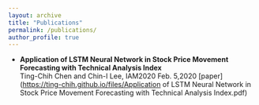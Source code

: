 ```yaml
---
layout: archive
title: "Publications"
permalink: /publications/
author_profile: true
---
```


- **Application of LSTM Neural Network in Stock Price Movement Forecasting with Technical Analysis Index**  
Ting-Chih Chen and Chin-I Lee, IAM2020 Feb. 5,2020 [paper](https://ting-chih.github.io/files/Application of LSTM Neural Network in Stock Price Movement Forecasting with Technical Analysis Index.pdf)  
